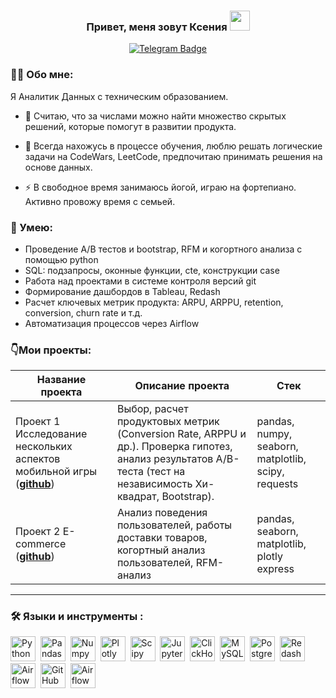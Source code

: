### <p align="center">Привет, меня зовут Ксения <img src="https://github.com/blackcater/blackcater/raw/main/images/Hi.gif" height="32"/> </p>
<div id="badges" align="center">
  <a href="https://t.me/ksusha_kons">
  <img src="https://img.shields.io/badge/Telegram-blue?logo=telegram&logoColor=white&style=for-the-badge" alt="Telegram Badge"/>
  </a>
</div>

### 👩‍💻 Обо мне:
  Я Аналитик Данных с техническим образованием.
- :telescope: Считаю, что за числами можно найти множество скрытых решений, которые помогут в развитии продукта.

- :seedling: Всегда нахожусь в процессе обучения, люблю решать логические задачи на CodeWars, LeetCode, предпочитаю принимать решения на основе данных.

- :zap: В свободное время занимаюсь йогой, играю на фортепиано. Активно провожу время с семьей.

### :metal: Умею:
<ul>
<li>Проведение А/В тестов и bootstrap, RFM и когортного анализа с помощью python
<li>SQL: подзапросы, оконные функции, cte, конструкции case
<li>Работа над проектами в системе контроля версий git
<li>Формирование дашбордов в Tableau, Redash
<li>Расчет ключевых метрик продукта: ARPU, ARPPU, retention, conversion, churn rate и т.д.
<li>Автоматизация процессов через Airflow
</ul>

### 👇Мои проекты: 

|Название проекта| Описание проекта| Стек|
|----------------|-----------------|-----|
|Проект 1  Исследование нескольких аспектов мобильной игры  (__[github](https://github.com/nekrasova-kk/Mobile-game)__)|Выбор, расчет продуктовых метрик (Conversion Rate, ARPPU и др.). Проверка гипотез, анализ результатов А/B-теста (тест на независимость Хи-квадрат, Bootstrap).|pandas, numpy, seaborn,  matplotlib, scipy, requests|
|Проект 2 E-commerce  (__[github]()__)|Анализ поведения пользователей, работы доставки товаров, когортный анализ пользователей, RFM-анализ|pandas, seaborn, matplotlib, plotly express|
<hr>

### :hammer_and_wrench: Языки и инструменты :
<div>
  <img src="https://img.shields.io/badge/python-white?logo=python&style=for-the-badge" title="Python" alt="Python" height="40"/>&nbsp;
  <img src="https://img.shields.io/badge/pandas-white?logo=pandas&logoColor=blue&style=for-the-badge" title="Pandas" alt="Pandas" height="40"/>&nbsp;
  <img src="https://img.shields.io/badge/numpy-white?logo=numpy&logoColor=blue&style=for-the-badge" title="Numpy" alt="Numpy" height="40"/>&nbsp;
  <img src="https://img.shields.io/badge/plotly-white?logo=plotly&logoColor=blue&style=for-the-badge" title="Plotly" alt="Plotly" height="40"/>&nbsp;
  <img src="https://img.shields.io/badge/Scipy-white?logo=Scipy&logoColor=black&style=for-the-badge" title="Scipy" alt="Scipy" height="40"/>&nbsp;
  <img src="https://img.shields.io/badge/Jupyter_notebook-white?logo=Jupyter&style=for-the-badge" title="Jupyter" alt="Jupyter" height="40"/>&nbsp;
  <img src="https://img.shields.io/badge/Clickhouse-white?logo=Clickhouse&style=for-the-badge" title="ClickHouse" alt="ClickHouse" height="40"/>&nbsp;
  <img src="https://img.shields.io/badge/mySQL-white?logo=mySQL&s&style=for-the-badge" title="MySQL"  alt="MySQL" height="40"/>&nbsp;
  <img src="https://img.shields.io/badge/PostgreSQL-white?logo=PostgreSQL&s&style=for-the-badge" title="PostgreSQL" alt="PostgreSQL" height="40"/>&nbsp;
  <img src="https://img.shields.io/badge/redash-white?logo=redash&logoColor=black&style=for-the-badge" title="Redash" alt="Redash" height="40"/>&nbsp;
  <img src="https://img.shields.io/badge/Tableau-white?logo=Tableau&s&logoColor=yellow&style=for-the-badge" title="Airflow" alt="Airflow" height="40"/>&nbsp;
  <img src="https://img.shields.io/badge/github-white?logo=github&logoColor=black&style=for-the-badge" title="GitHub" alt="GitHub" height="40"/>&nbsp;
  <img src="https://img.shields.io/badge/Airflow-white?logo=Airflow&style=for-the-badge" title="Airflow" alt="Airflow" height="40"/>&nbsp; 
  
</div>
<!--
**nekrasova-kk/nekrasova-kk** is a ✨ _special_ ✨ repository because its `README.md` (this file) appears on your GitHub profile.

Here are some ideas to get you started:

- 🔭 I’m currently working on ...
- 🌱 I’m currently learning ...
- 👯 I’m looking to collaborate on ...
- 🤔 I’m looking for help with ...
- 💬 Ask me about ...
- 📫 How to reach me: ...
- 😄 Pronouns: ...
- ⚡ Fun fact: ...
-->
